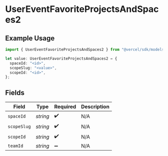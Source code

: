 # UserEventFavoriteProjectsAndSpaces2

## Example Usage

```typescript
import { UserEventFavoriteProjectsAndSpaces2 } from "@vercel/sdk/models/userevent.js";

let value: UserEventFavoriteProjectsAndSpaces2 = {
  spaceId: "<id>",
  scopeSlug: "<value>",
  scopeId: "<id>",
};
```

## Fields

| Field              | Type               | Required           | Description        |
| ------------------ | ------------------ | ------------------ | ------------------ |
| `spaceId`          | *string*           | :heavy_check_mark: | N/A                |
| `scopeSlug`        | *string*           | :heavy_check_mark: | N/A                |
| `scopeId`          | *string*           | :heavy_check_mark: | N/A                |
| `teamId`           | *string*           | :heavy_minus_sign: | N/A                |